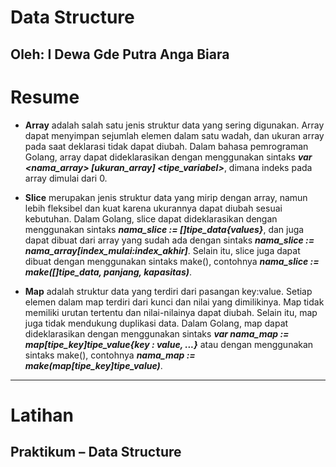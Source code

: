 # **Data Structure**
## Oleh: I Dewa Gde Putra Anga Biara

# Resume

* **Array** adalah salah satu jenis struktur data yang sering digunakan. Array dapat menyimpan sejumlah elemen dalam satu wadah, dan ukuran array pada saat deklarasi tidak dapat diubah. Dalam bahasa pemrograman Golang, array dapat dideklarasikan dengan menggunakan sintaks ***var <nama_array> [ukuran_array] <tipe_variabel>***, dimana indeks pada array dimulai dari 0.

* **Slice** merupakan jenis struktur data yang mirip dengan array, namun lebih fleksibel dan kuat karena ukurannya dapat diubah sesuai kebutuhan. Dalam Golang, slice dapat dideklarasikan dengan menggunakan sintaks ***nama_slice := []tipe_data{values}***, dan juga dapat dibuat dari array yang sudah ada dengan sintaks ***nama_slice := nama_array[index_mulai:index_akhir]***. Selain itu, slice juga dapat dibuat dengan menggunakan sintaks make(), contohnya ***nama_slice := make([]tipe_data, panjang, kapasitas)***.

* **Map** adalah struktur data yang terdiri dari pasangan key:value. Setiap elemen dalam map terdiri dari kunci dan nilai yang dimilikinya. Map tidak memiliki urutan tertentu dan nilai-nilainya dapat diubah. Selain itu, map juga tidak mendukung duplikasi data. Dalam Golang, map dapat dideklarasikan dengan menggunakan sintaks ***var nama_map := map[tipe_key]tipe_value{key : value, ...}*** atau dengan menggunakan sintaks make(), contohnya ***nama_map := make(map[tipe_key]tipe_value)***.

 ---

# Latihan

## Praktikum – Data Structure